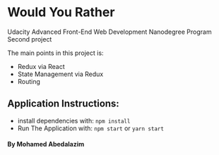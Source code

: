 # Would You Rather
Udacity Advanced Front-End Web Development Nanodegree Program
Second project

The main points in this project is:

* Redux via React 
* State Management via Redux
* Routing

## Application Instructions:

* install dependencies with: `npm install`
* Run The Application with: `npm start` or `yarn start`

#### By Mohamed Abedalazim
